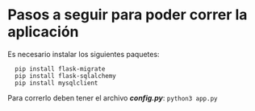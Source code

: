 # Pasos a seguir para poder correr la aplicación  

Es necesario instalar los siguientes paquetes:
```pip install flask
  pip install flask-migrate
  pip install flask-sqlalchemy
  pip install mysqlclient

```  

Para correrlo deben tener el archivo ***config.py***:
`python3 app.py`
